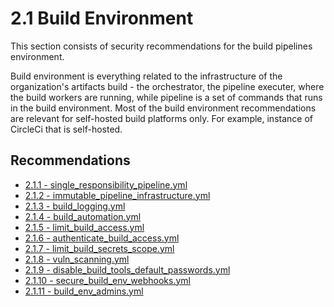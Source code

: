 # 2.1 Build Environment

This section consists of security recommendations for the build pipelines environment.

Build environment is everything related to the infrastructure of the organization's artifacts build - the orchestrator, the pipeline executer, where the build workers are running, while pipeline is a set of commands that runs in the build environment. Most of the build environment recommendations are relevant for self-hosted build platforms only. For example, instance of CircleCi that is self-hosted.

## Recommendations

* [2.1.1 - single_responsibility_pipeline.yml](./single_responsibility_pipeline.yml)
* [2.1.2 - immutable_pipeline_infrastructure.yml](./immutable_pipeline_infrastructure.yml)
* [2.1.3 - build_logging.yml](./build_logging.yml)
* [2.1.4 - build_automation.yml](./build_automation.yml)
* [2.1.5 - limit_build_access.yml](./limit_build_access.yml)
* [2.1.6 - authenticate_build_access.yml](./authenticate_build_access.yml)
* [2.1.7 - limit_build_secrets_scope.yml](./limit_build_secrets_scope.yml)
* [2.1.8 - vuln_scanning.yml](./vuln_scanning.yml)
* [2.1.9 - disable_build_tools_default_passwords.yml](./disable_build_tools_default_passwords.yml)
* [2.1.10 - secure_build_env_webhooks.yml](./secure_build_env_webhooks.yml)
* [2.1.11 - build_env_admins.yml](./build_env_admins.yml)
